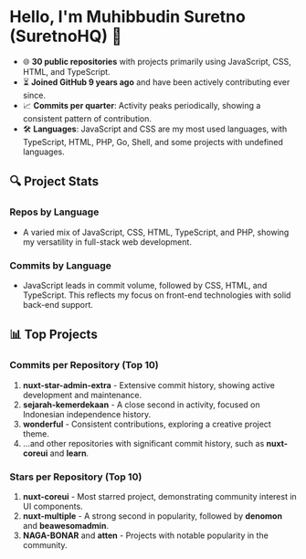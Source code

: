 # Hello, I'm Muhibbudin Suretno (SuretnoHQ) 👋

- 🌐 **30 public repositories** with projects primarily using JavaScript, CSS, HTML, and TypeScript.
- ⏳ **Joined GitHub 9 years ago** and have been actively contributing ever since.
- 📈 **Commits per quarter**: Activity peaks periodically, showing a consistent pattern of contribution.
- 🛠️ **Languages**: JavaScript and CSS are my most used languages, with TypeScript, HTML, PHP, Go, Shell, and some projects with undefined languages.

## 🔍 Project Stats

### Repos by Language
- A varied mix of JavaScript, CSS, HTML, TypeScript, and PHP, showing my versatility in full-stack web development.

### Commits by Language
- JavaScript leads in commit volume, followed by CSS, HTML, and TypeScript. This reflects my focus on front-end technologies with solid back-end support.

## 📊 Top Projects

### Commits per Repository (Top 10)
1. **nuxt-star-admin-extra** - Extensive commit history, showing active development and maintenance.
2. **sejarah-kemerdekaan** - A close second in activity, focused on Indonesian independence history.
3. **wonderful** - Consistent contributions, exploring a creative project theme.
4. ...and other repositories with significant commit history, such as **nuxt-coreui** and **learn**.

### Stars per Repository (Top 10)
1. **nuxt-coreui** - Most starred project, demonstrating community interest in UI components.
2. **nuxt-multiple** - A strong second in popularity, followed by **denomon** and **beawesomadmin**.
3. **NAGA-BONAR** and **atten** - Projects with notable popularity in the community.
